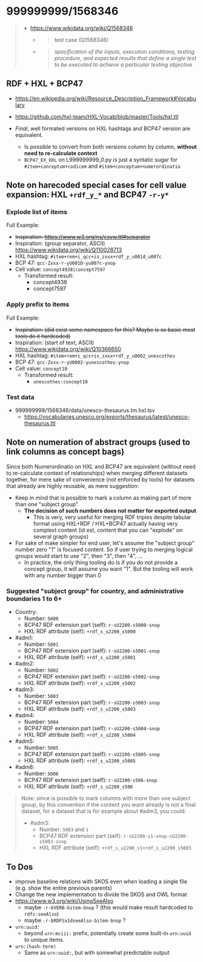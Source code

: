 # 999999999/1568346
> - https://www.wikidata.org/wiki/Q1568346
>   - > test case (Q1568346)
>   - > _specification of the inputs, execution conditions, testing procedure, and expected results that define a single test to be executed to achieve a particular testing objective_



## RDF + HXL + BCP47
- https://en.wikipedia.org/wiki/Resource_Description_Framework#Vocabulary
- https://github.com/hxl-team/HXL-Vocab/blob/master/Tools/hxl.ttl

- _Final_, well formated versions on HXL hashtags and BCP47 version are equivalent.
  - Is possible to convert from both versions column by column,
    **without need to re-calculate context**
  - `BCP47_EX_HXL` on L999999999_0.py is just a syntatic sugar for
    `#item+conceptum+codicem` and `#item+conceptum+numerordinatio`

## Note on harecoded special cases for cell value expansion: HXL `+rdf_y_*` and BCP47 `-r-y*`

### Explode list of items
Full Example:
- <s>Inspiration: https://www.w3.org/ns/csvw.ttl#separator</s>
- Inspiration: (group separator, ASCII) https://www.wikidata.org/wiki/Q110028713
- HXL hashtag: `#item+rem+i_qcc+is_zxxx+rdf_y_u001d_u007c`
- BCP 47: `qcc-Zxxx-r-yU001D-yu007c-ynop`
- Cell value: `concept4938|concept7597`
  - Transformed result:
    - concept4938
    - concept7597

### Apply prefix to items
Full Example:
- <s>Inspiration: (did exist some namespace for this? Maybe is so basic most tools do it hardcoded)</s>
- Inspiration: (start of text, ASCII) https://www.wikidata.org/wiki/Q10366650
- HXL hashtag: `#item+rem+i_qcc+is_zxxx+rdf_y_u0002_unescothes`
- BCP 47: `qcc-Zxxx-r-yU0002-yunescothes-ynop`
- Cell value: `concept10`
  - Transformed result:
    - `unescothes:concept10`

### Test data
- 999999999/1568346/data/unesco-thesaurus.tm.hxl.tsv
  - https://vocabularies.unesco.org/exports/thesaurus/latest/unesco-thesaurus.ttl

## Note on numeration of abstract groups (used to link columns as concept bags)
Since both Numerordinatio on HXL and BCP47 are equivalent
(without need to re-calculate context of relationships) when merging different
datasets together, for mere sake of convenience (not enforced by tools)
for datasets that already are highly reusable, as mere suggestion:

- Keep in mind that is possible to mark a column as making part of more than
  one "subject group".
  - **The decision of such numbers does not matter for exported output**
    - This is very, very useful for merging RDF triples despite tabular format
      using HXL+RDF / HXL+BCP47 actually having very complext content
      (id est, content that you can "explode" on several graph groups)
- For sake of make simpler for end user, let's assume the "subject group"
  number zero "1" is focused content. So if user trying to merging
    logical groups would start to use "2", then "3", then "4", ...
  - In practice, the only thing tooling do is if you do not provide a concept
    group, it will assume you want "1". But the tooling will work with
    any number bigger than 0

### Suggested "subject group" for country, and administrative boundaries 1 to 6+

- Country:
  - Number: `5000`
  - BCP47 RDF extension part (self): `r-sU2200-s5000-snop`
  - HXL RDF attribute (self): `+rdf_s_u2200_s5000`
- #adm1:
  - Number: `5001`
  - BCP47 RDF extension part (self): `r-sU2200-s5001-snop`
  - HXL RDF attribute (self): `+rdf_s_u2200_s5001`
- #adm2:
  - Number: `5002`
  - BCP47 RDF extension part (self): `r-sU2200-s5002-snop`
  - HXL RDF attribute (self): `+rdf_s_u2200_s5002`
- #adm3:
  - Number: `5003`
  - BCP47 RDF extension part (self): `r-sU2200-s5003-snop`
  - HXL RDF attribute (self): `+rdf_s_u2200_s5003`
- #adm4:
  - Number: `5004`
  - BCP47 RDF extension part (self): `r-sU2200-s5004-snop`
  - HXL RDF attribute (self): `+rdf_s_u2200_s5004`
- #adm5:
  - Number: `5005`
  - BCP47 RDF extension part (self): `r-sU2200-s5005-snop`
  - HXL RDF attribute (self): `+rdf_s_u2200_s5005`
- #adm6:
  - Number: `5006`
  - BCP47 RDF extension part (self): `r-sU2200-s506-snop`
  - HXL RDF attribute (self): `+rdf_s_u2200_s506`


> Note: since is possible to mark columns with more than one subject group,
> by this convention if the content you want already is not a final
> dataset, for a dataset that is for example about #adm3, you could:
>
> - #adm3:
>   - Number: `5003` and `1`
>   - BCP47 RDF extension part (self): `r-sU2200-s1-snop-sU2200-s5003-snop`
>   - HXL RDF attribute (self): `+rdf_s_u2200_s1+rdf_s_u2200_s5003`


## To Dos
- improve baseline relations with SKOS even when loading a single file
  (e.g. show the entire previous parents)
- Change the new implementation to divide the SKOS and OWL format
- https://www.w3.org/wiki/UsingSeeAlso
  - maybe `-r-bVERB-bitem-bnop` ? (this would make result hardcoded to `rdfs:seeAlso`)
  - maybe `-r-bRDFSx1dseeAlso-bitem-bnop` ?
- `urn:uuid:`
  - beyond `urn:mciii:` prefix, potentially create some built-in `urn:uuid`
    to unique items.
- `urn:(hash-term)`
  - Same as `urn:uuid:`, but with somewhat predictable output

<!--
@TODO add externay key https://www.wikidata.org/wiki/Q69370
@TODO https://oborel.github.io/

- https://raw.githubusercontent.com/oborel/obo-relations/master/core.owl
  - @prefix ro http://purl.obolibrary.org/obo/
  - @prefix obo http://purl.obolibrary.org/obo/
-->
